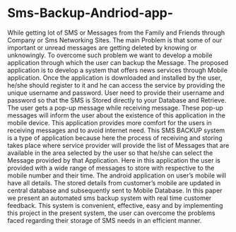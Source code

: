 # Sms-Backup-Andriod-app-
While getting lot of SMS or Messages from the Family and Friends through Company or Sms Networking Sites. The main Problem is that some of our important or unread messages are getting deleted by knowing or unknowingly. To overcome such problem we want to develop a mobile application through which the user can backup the Message. The proposed application is to develop a system that offers news services through Mobile application. Once the application is downloaded and installed by the user, he/she should register to it and he can access the service by providing the unique username and password. User need to provide their username and password so that the SMS is Stored directly to your Database and Retrieve. The user gets a pop-up message while receiving message. These pop-up messages will inform the user about the existence of this application in the mobile device. This application provides more comfort for the users in receiving messages and to avoid internet need.  This SMS BACKUP system is a type of application because here the process of receiving and storing takes place where service provider will provide the list of Messages that are available in the area selected by the user so that he/she can select the Message provided by that Application. Here in this application the user is provided with a wide range of messages to store with respective to the mobile number and their time. The android application on user’s mobile will have all details. The stored details from customer’s mobile are  updated in central database and subsequently sent to Mobile Database. In this paper we present an automated sms backup system with real time customer feedback. This system is convenient, effective, easy and by implementing this project in the present system, the user can overcome the problems faced regarding their storage of SMS  needs in an efficient manner.
